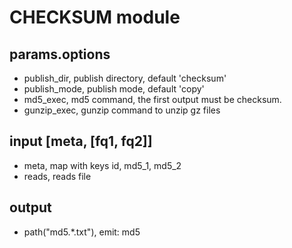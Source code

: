 # CHECKSUM module

## params.options

- publish_dir, publish directory, default 'checksum'
- publish_mode, publish mode, default 'copy'
- md5_exec, md5 command, the first output must be checksum.
- gunzip_exec, gunzip command to unzip gz files

## input [meta, [fq1, fq2]]

- meta, map with keys id, md5_1, md5_2
- reads, reads file

## output

- path("md5.*.txt"), emit: md5

